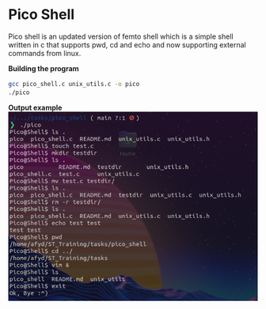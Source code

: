 # Pico Shell
Pico shell is an updated version of femto shell which is a simple shell written in c that supports pwd, cd and echo and now supporting external commands from linux.

**Building the program**

``` bash
gcc pico_shell.c unix_utils.c -o pico
./pico
```

**Output example**
![](https://github.com/0xAMF/ST_Tasks/blob/main/pico_shell/test_cases/picoshell_test.png)
